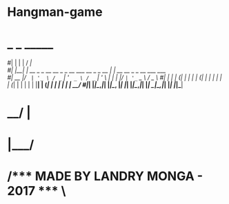 # Hangman-game
 # _    _                                            _____                       
 #| |  | |                                         / ____|                      
 #| |__| | __ _ _ __   __ _ _ __ ___   __ _ _ __   | |  __  __ _ _ __ ___   ___  
 #|  __  |/ _` | '_ \ / _` | '_ ` _ \ / _` | '_ \  | | |_ |/ _` | '_ ` _ \ / _ \ 
 #| |  | | (_| | | | | (_| | | | | | | (_| | | | | | |__| | (_| | | | | | |  __/ 
 #|_|  |_|\__,_|_| |_|\__, |_| |_| |_|\__,_|_| |_|  \_____|\__,_|_| |_| |_|\___| 
 #                     __/ |                                                     
 #                    |___/                                                  

 # 			    /*** MADE BY LANDRY MONGA - 2017 *** \
